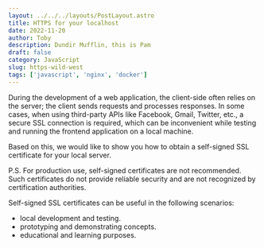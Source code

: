 ```yaml
---
layout: ../../../layouts/PostLayout.astro
title: HTTPS for your localhost
date: 2022-11-20
author: Toby
description: Dundir Mufflin, this is Pam
draft: false
category: JavaScript
slug: https-wild-west
tags: ['javascript', 'nginx', 'docker']
---
```


During the development of a web application, the client-side often relies on the server; the client sends requests and processes responses. In some cases, when using third-party APIs like Facebook, Gmail, Twitter, etc., a secure SSL connection is required, which can be inconvenient while testing and running the frontend application on a local machine.

Based on this, we would like to show you how to obtain a self-signed SSL certificate for your local server.

P.S. For production use, self-signed certificates are not recommended. Such certificates do not provide reliable security and are not recognized by certification authorities.

Self-signed SSL certificates can be useful in the following scenarios:

- local development and testing.
- prototyping and demonstrating concepts.
- educational and learning purposes.
